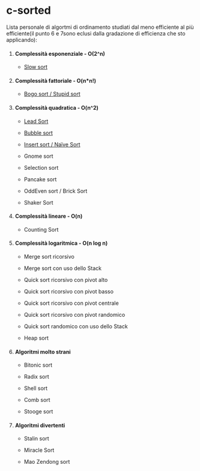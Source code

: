 # c-sorted

Lista personale di algortmi di ordinamento studiati dal meno efficiente al più efficiente(il punto 6 e 7sono eclusi dalla gradazione di efficienza che sto applicando):

1. #### Complessità esponenziale - O(2^n)
   
   - [Slow sort](sorting/slowSort/slow.md)

2. #### Complessità fattoriale - O(n*n!)
   
   - [Bogo sort / Stupid sort](sorting/bogoSort/bogo.md)

3. #### Complessità quadratica - O(n^2)
   
   - [Lead Sort](sorting/leadSort/lead.md)
   
   - [Bubble sort](sorting/bubbleSort/Bubble.md)
   
   - [Insert sort / Naïve Sort](sorting/insertionSort/insert.md)
   
   - Gnome sort
   
   - Selection sort
   
   - Pancake sort
   
   - OddEven sort / Brick Sort
   
   - Shaker Sort

4. #### Complessità lineare - O(n)
   
   - Counting Sort

5. #### Complessità logaritmica - O(n log n)
   
   - Merge sort ricorsivo
   
   - Merge sort con uso dello Stack
   
   - Quick sort ricorsivo con pivot alto
   
   - Quick sort ricorsivo con pivot basso
   
   - Quick sort ricorsivo con pivot centrale
   
   - Quick sort ricorsivo con pivot randomico
   
   - Quick sort randomico con uso dello Stack
   
   - Heap sort

6. #### Algoritmi molto strani
   
   - Bitonic sort
   
   - Radix sort
   
   - Shell sort
   
   - Comb sort
   
   - Stooge sort

7. #### Algoritmi divertenti
   
   - Stalin sort
   
   - Miracle Sort
   
   - Mao Zendong sort
